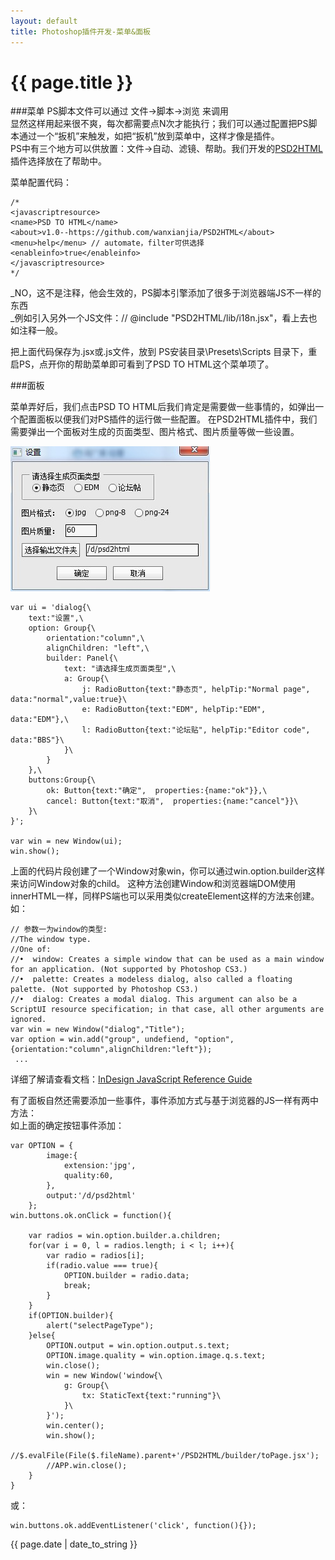 ```yaml
---
layout: default
title: Photoshop插件开发-菜单&面板
---
```

# {{ page.title }}  



###菜单
PS脚本文件可以通过 文件->脚本->浏览 来调用  
显然这样用起来很不爽，每次都需要点N次才能执行；我们可以通过配置把PS脚本通过一个“扳机”来触发，如把“扳机”放到菜单中，这样才像是插件。  
PS中有三个地方可以供放置：文件->自动、滤镜、帮助。我们开发的[PSD2HTML](https://github.com/wanxianjia/PSD2HTML)插件选择放在了帮助中。

菜单配置代码：

```
/*
<javascriptresource> 
<name>PSD TO HTML</name> 
<about>v1.0--https://github.com/wanxianjia/PSD2HTML</about> 
<menu>help</menu> // automate，filter可供选择
<enableinfo>true</enableinfo> 
</javascriptresource>
*/
```

_NO，这不是注释，他会生效的，PS脚本引擎添加了很多于浏览器端JS不一样的东西  
_例如引入另外一个JS文件：// @include "PSD2HTML/lib/i18n.jsx"，看上去也如注释一般。  



把上面代码保存为.jsx或.js文件，放到 PS安装目录\Presets\Scripts 目录下，重启PS，点开你的帮助菜单即可看到了PSD TO HTML这个菜单项了。

###面板

菜单弄好后，我们点击PSD TO HTML后我们肯定是需要做一些事情的，如弹出一个配置面板以便我们对PS插件的运行做一些配置。
在PSD2HTML插件中，我们需要弹出一个面板对生成的页面类型、图片格式、图片质量等做一些设置。

![Foo](img/panel.jpg)

```
var ui = 'dialog{\
    text:"设置",\
    option: Group{\
        orientation:"column",\
        alignChildren: "left",\
        builder: Panel{\
            text: "请选择生成页面类型",\
            a: Group{\
                j: RadioButton{text:"静态页", helpTip:"Normal page", data:"normal",value:true}\
                e: RadioButton{text:"EDM", helpTip:"EDM", data:"EDM"},\
                l: RadioButton{text:"论坛贴", helpTip:"Editor code", data:"BBS"}\
            }\
        }
    },\
    buttons:Group{\
        ok: Button{text:"确定",  properties:{name:"ok"}},\
        cancel: Button{text:"取消",  properties:{name:"cancel"}}\
    }\
}';

var win = new Window(ui);
win.show();
```
上面的代码片段创建了一个Window对象win，你可以通过win.option.builder这样来访问Window对象的child。
这种方法创建Window和浏览器端DOM使用innerHTML一样，同样PS端也可以采用类似createElement这样的方法来创建。  
如：
```
// 参数一为window的类型:
//The window type. 
//One of: 
//•  window: Creates a simple window that can be used as a main window for an application. (Not supported by Photoshop CS3.) 
//•  palette: Creates a modeless dialog, also called a floating palette. (Not supported by Photoshop CS3.) 
//•  dialog: Creates a modal dialog. This argument can also be a ScriptUI resource specification; in that case, all other arguments are ignored. 
var win = new Window("dialog","Title"); 
var option = win.add("group", undefiend, "option",{orientation:"column",alignChildren:"left"});
 ...
```

详细了解请查看文档：[InDesign JavaScript Reference Guide](http://www.jongware.com/idjshelp.html)

有了面板自然还需要添加一些事件，事件添加方式与基于浏览器的JS一样有两中方法：  
如上面的确定按钮事件添加：
```
var OPTION = {
		image:{
			extension:'jpg',
			quality:60,
		},
		output:'/d/psd2html'
	};
win.buttons.ok.onClick = function(){
    
    var radios = win.option.builder.a.children;
    for(var i = 0, l = radios.length; i < l; i++){
        var radio = radios[i];
        if(radio.value === true){
            OPTION.builder = radio.data;
            break;
        }
    }
    if(OPTION.builder){
        alert("selectPageType");
    }else{
        OPTION.output = win.option.output.s.text;
        OPTION.image.quality = win.option.image.q.s.text;
        win.close();
        win = new Window('window{\
            g: Group{\
                tx: StaticText{text:"running"}\
            }\
        }');
        win.center();
        win.show();
        //$.evalFile(File($.fileName).parent+'/PSD2HTML/builder/toPage.jsx');       
        //APP.win.close();
    }
}
```
或：
```
win.buttons.ok.addEventListener('click', function(){});
```
<p>{{ page.date | date_to_string }}</p>